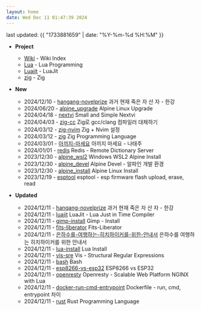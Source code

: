```yaml
---
layout: home
date: Wed Dec 11 01:47:39 2024
---
```


last updated: {{ "1733881659" | date: "%Y-%m-%d %H:%M" }}

* __Project__
	- [Wiki](/wiki/index) - Wiki Index
	- [Lua](/wiki/lua) - Lua Programming
	- [Luajit](/wiki/luajit) - LuaJit
	- [zig](/wiki/zig) - Zig


* __New__
	- 2024/12/10 - [hangang-novelprize](wiki/hangang-novelprize.md) 과거 현재 죽은 자 산 자 - 한강
	- 2024/06/20 - [alpine_upgrade](wiki/alpine_upgrade.md) Alpine Linux Upgrade
	- 2024/04/18 - [nextvi](wiki/nextvi.md) Small and Simple Nextvi
	- 2024/04/03 - [zig-cc](wiki/zig-cc.md) Zig로 gcc/clang 컴파일러 대체하기
	- 2024/03/12 - [zig-nvim](wiki/zig-nvim.md) Zig + Nvim 설정
	- 2024/03/12 - [zig](wiki/zig.md) Zig Programming Language
	- 2024/03/01 - [아끼지-마세요](wiki/아끼지-마세요.md) 아끼지 마세요 - 나태주
	- 2024/01/01 - [redis](wiki/redis.md) Redis - Remote Dictionary Server
	- 2023/12/30 - [alpine_wsl2](wiki/alpine_wsl2.md) Windows WSL2 Alpine Install
	- 2023/12/30 - [alpine_devel](wiki/alpine_devel.md) Alpine Devel - 알파인 개발 환경
	- 2023/12/30 - [alpine_install](wiki/alpine_install.md) Alpine Linux Install
	- 2023/12/19 - [esptool](wiki/esptool.md) esptool - esp firmware flash upload, erase, read

* __Updated__
	- 2024/12/11 - [hangang-novelprize](wiki/hangang-novelprize.md) 과거 현재 죽은 자 산 자 - 한강
	- 2024/12/11 - [luajit](wiki/luajit.md) LuaJit - Lua Just in Time Compiler
	- 2024/12/11 - [gimp-install](wiki/gimp-install.md) Gimp - Install
	- 2024/12/11 - [fits-liberator](wiki/fits-liberator.md) Fits-Liberator
	- 2024/12/11 - [은하수를-여행하는-히치하이커를-위한-안내서](wiki/은하수를-여행하는-히치하이커를-위한-안내서.md) 은하수를 여행하는 히치하이커를 위한 안내서
	- 2024/12/11 - [lua-install](wiki/lua-install.md) Lua Install
	- 2024/12/11 - [vis-sre](wiki/vis-sre.md) Vis - Structural Regular Expressions
	- 2024/12/11 - [bash](wiki/bash.md) Bash
	- 2024/12/11 - [esp8266-vs-esp32](wiki/esp8266-vs-esp32.md) ESP8266 vs ESP32
	- 2024/12/11 - [openresty](wiki/openresty.md) Openresty - Scalable Web Platform NGINX with Lua
	- 2024/12/11 - [docker-run-cmd-entrypoint](wiki/docker-run-cmd-entrypoint.md) Dockerfile - run, cmd, entrypoint 차이
	- 2024/12/11 - [rust](wiki/rust.md) Rust Programming Language
